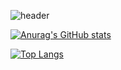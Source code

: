 
![header](https://capsule-render.vercel.app/api?type=wave&color=auto&height=400&section=header&text=Jisu%20Kim&fontSize=90)

[![Anurag's GitHub stats](https://github-readme-stats.vercel.app/api?username=js4939)](https://github.com/anuraghazra/github-readme-stats)

[![Top Langs](https://github-readme-stats.vercel.app/api/top-langs/?username=delay-100&layout=compact)](https://github.com/js4939/github-readme-stats)

<!-- ![footer](https://capsule-render.vercel.app/api?section=footer&height=300) -->
